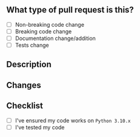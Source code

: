 ## What type of pull request is this?

<!-- Check whichever applies to your PR -->
- [ ] Non-breaking code change
- [ ] Breaking code change
- [ ] Documentation change/addition
- [ ] Tests change

## Description
<!-- Clearly and concisely describe what this PR is for, and why you feel it should be merged. -->


## Changes
<!-- - A bullet pointed list outlining the changes you have made -->


## Checklist

<!-- These are actions you **must** have taken, if you haven't, your PR will be rejected -->
- [ ] I've ensured my code works on `Python 3.10.x`
- [ ] I've tested my code

